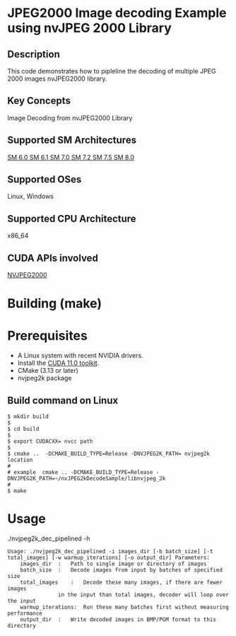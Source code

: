 # JPEG2000 Image decoding Example using nvJPEG 2000 Library

## Description

This code demonstrates how to pipleline the decoding of multiple JPEG 2000 images nvJPEG2000 library. 

## Key Concepts

Image Decoding from nvJPEG2000 Library

## Supported SM Architectures

  [SM 6.0 ](https://developer.nvidia.com/cuda-gpus)  [SM 6.1 ](https://developer.nvidia.com/cuda-gpus)  [SM 7.0 ](https://developer.nvidia.com/cuda-gpus)  [SM 7.2 ](https://developer.nvidia.com/cuda-gpus)  [SM 7.5 ](https://developer.nvidia.com/cuda-gpus) [SM 8.0 ](https://developer.nvidia.com/cuda-gpus)

## Supported OSes

Linux, Windows

## Supported CPU Architecture

x86_64

## CUDA APIs involved

[NVJPEG2000](https://docs.nvidia.com/cuda/nvjpeg2000/index.html)


# Building (make)

# Prerequisites
- A Linux system with recent NVIDIA drivers.
- Install the [CUDA 11.0 toolkit](https://developer.nvidia.com/cuda-downloads).
- CMake (3.13 or later)
- nvjpeg2k package


## Build command on Linux
```
$ mkdir build
$
$ cd build 
$
$ export CUDACXX= nvcc path
$
$ cmake ..  -DCMAKE_BUILD_TYPE=Release -DNVJPEG2K_PATH= nvjpeg2k location
#
# example  cmake .. -DCMAKE_BUILD_TYPE=Release -DNVJPEG2K_PATH=~/nvJPEG2kDecodeSample/libnvjpeg_2k
#
$ make
```



# Usage
./nvjpeg2k_dec_pipelined -h

```
Usage: ./nvjpeg2k_dec_pipelined -i images_dir [-b batch_size] [-t total_images] [-w warmup_iterations] [-o output_dir] Parameters: 
	images_dir	:	Path to single image or directory of images
	batch_size	:	Decode images from input by batches of specified size
	total_images	:	Decode these many images, if there are fewer images 
				in the input than total images, decoder will loop over the input
	warmup_iterations:	Run these many batches first without measuring performance
	output_dir	:	Write decoded images in BMP/PGM format to this directory

```